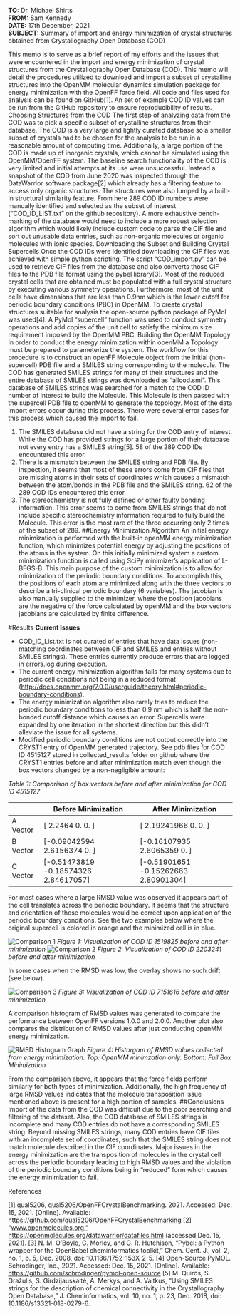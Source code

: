 **TO:** Dr. Michael Shirts\
**FROM:** Sam Kennedy\
**DATE:** 17th December, 2021\
**SUBJECT:** Summary of import and energy minimization of crystal structures obtained from Crystallography Open Database (COD)

This memo is to serve as a brief report of my efforts and the issues that were encountered in the import and energy minimization of crystal structures from the Crystallography Open Database (COD). This memo will detail the procedures utilized to download and import a subset of crystalline structures into the OpenMM molecular dynamics simulation package for energy minimization with the OpenFF force field. 
All code and files used for analysis can be found on GitHub[1]. An set of example COD ID values can be run from the GitHub repository to ensure reproducibility of results. 
Choosing Structures from the COD
The first step of analyzing data from the COD was to pick a specific subset of crystalline structures from their database. The COD is a very large and lightly curated database so a smaller subset of crystals had to be chosen for the analysis to be run in a reasonable amount of computing time. Additionally, a large portion of the COD is made up of inorganic crystals, which cannot be simulated using the OpenMM/OpenFF system. 
The baseline search functionality of the COD is very limited and initial attempts at its use were unsuccessful. Instead a snapshot of the COD from June 2020 was inspected through the DataWarrior software package[2] which already has a filtering feature to access only organic structures. The structures were also lumped by a built-in structural similarity feature. From here 289 COD ID numbers were manually identified and selected as the subset of interest (“COD_ID_LIST.txt” on the github repository).
A more exhaustive bench-marking of the database would need to include a more robust selection algorithm which would likely include custom code to parse the CIF file and sort out unusable data entries, such as non-organic molecules or organic molecules with ionic species.
Downloading the Subset and Building Crystal Supercells
Once the COD IDs were identified downloading the CIF files was achieved with simple python scripting. The script “COD_import.py” can be used to retrieve CIF files from the database and also converts those CIF files to the PDB file format using the pybel library[3]. 
Most of the reduced crystal cells that are obtained must be populated with a full crystal structure by executing various symmetry operations. Furthermore, most of the unit cells have dimensions that are less than 0.9nm which is the lower cutoff for periodic boundary conditions (PBC) in OpenMM. To create crystal structures suitable for analysis the open-source python package of PyMol was used[4]. A PyMol  “supercell” function was used to conduct symmetry operations and add copies of the unit cell to satisfy the minimum size requirement imposed by the OpenMM PBC.
Building the OpenMM Topology
In order to conduct the energy minimization within openMM a Topology must be prepared to parameterize the system. The workflow for this procedure is to construct an openFF Molecule object from the initial (non-supercell) PDB file and a SMILES string corresponding to the molecule. The COD has generated SMILES strings for many of their structures and the entire database of SMILES strings was downloaded as “allcod.smi”. This database of SMILES strings was searched for a match to the COD ID number of interest to build the Molecule. This Molecule is then passed with the supercell PDB file to openMM to generate the topology.
Most of the data import errors occur during this process. There were several error cases for this process which caused the import to fail.
1. The SMILES database did not have a string for the COD entry of interest. While the COD has provided strings for a large portion of their database not every entry has a SMILES string[5]. 58 of the 289 COD IDs encountered this error.
2. There is a mismatch between the SMILES string and PDB file. By inspection, it seems that most of these errors come from CIF files that are missing atoms in their sets of coordinates which causes a mismatch between the atom/bonds in the PDB file and the SMILES string. 62 of the 289 COD IDs encountered this error.
3. The stereochemistry is not fully defined or other faulty bonding information. This error seems to come from SMILES strings that do not include specific stereochemistry information required to fully build the Molecule. This error is the most rare of the three occurring only 2 times of the subset of 289.
##Energy Minimization Algorithm
An initial energy minimization is performed with the built-in openMM energy minimization function, which minimizes potential energy by adjusting the positions of the atoms in the system. On this initially minimized system a custom minimization function is called using SciPy minimizer’s application of L-BFGS-B. This main purpose of the custom minimization is to allow for minimization of the periodic boundary conditions. To accomplish this, the positions of each atom are minimized along with the three vectors to describe a tri-clinical periodic boundary (6 variables). The jacobian is also manually supplied to the minimizer, where the position jacobians are the negative of the force calculated by openMM and the box vectors jacobians are calculated by finite difference.

#Results
**Current Issues**
- COD_ID_List.txt is not curated of entries that have data issues (non-matching coordinates between CIF and SMILES and entries without SMILES strings). These entries currently produce errors that are logged in errors.log during execution.
- The current energy minimization algorithm fails for many systems due to periodic cell conditions not being in a reduced format (http://docs.openmm.org/7.0.0/userguide/theory.html#periodic-boundary-conditions).
- The energy minimization algorithm also rarely tries to reduce the periodic boundary conditions to less than 0.9 nm which is half the non-bonded cutoff distance which causes an error. Supercells were expanded by one iteration in the shortest direction but this didn’t alleviate the issue for all systems.
- Modified periodic boundary conditions are not output correctly into the CRYST1 entry of OpenMM generated trajectory. See pdb files for COD ID 4515127 stored in collected_results folder on github where the CRYST1 entries before and after minimization match even though the box vectors changed by a non-negligible amount: 

*Table 1: Comparison of box vectors before and after minimization for COD ID 4515127*

|          | Before Minimization                   | After Minimization                     |
|----------|----------------------------------------|----------------------------------------|
| A Vector | [ 2.2464      0.          0.        ] | [ 2.19241966  0.          0.        ]  |
 | B Vector | [-0.09042594  2.6156374   0.        ] | [-0.16107935  2.6065359   0.        ]  |
 | C Vector | [-0.51473819 -0.18574326  2.84617057] | [-0.51901651 -0.15262663  2.80901304]  |

For most cases where a large RMSD value was observed it appears part of the cell translates across the periodic boundary. It seems that the structure and orientation of these molecules would be correct upon application of the periodic boundary conditions. See the two examples below where the original supercell is colored in orange and the minimized cell is in blue.

![Comparison 1](1519825_comparison.png)
*Figure 1: Visualization of COD ID 1519825 before and after minimization*
![Comparison 2](2203241_comparison.png)
*Figure 2: Visualization of COD ID 2203241 before and after minimization*

In some cases when the RMSD was low, the overlay shows no such drift (see below).

![Comparison 3](7151616_comparison.png)
*Figure 3: Visualization of COD ID 7151616 before and after minimization*

A comparison histogram of RMSD values was generated to compare the performance between OpenFF versions 1.0.0 and 2.0.0. Another plot also compares the distribution of RMSD values after just conducting openMM energy minimization.

![RMSD Histogram Graph](RMSD_comparison.png)
*Figure 4: Historgam of RMSD values collected from energy minimization. Top: OpenMM minimzation only. Bottom: Full Box Minimization*

From the comparison above, it appears that the force fields perform similarly for both types of minimization. Additionally, the high frequency of large RMSD values indicates that the molecule transposition issue mentioned above is present for a high portion of samples.
##Conclusions
Import of the data from the COD was difficult due to the poor searching and filtering of the dataset. Also, the COD database of SMILES strings is incomplete and many COD entries do not have a corresponding SMILES string. Beyond missing SMILES strings, many COD entries have CIF files with an incomplete set of coordinates, such that the SMILES string does not match molecule described in the CIF coordinates.
Major issues in the energy minimization are the transposition of molecules in the crystal cell across the periodic boundary leading to high RMSD values and the violation of the periodic boundary conditions being in “reduced” form which causes the energy minimization to fail.

References

[1]	qual5206, qual5206/OpenFFCrystalBenchmarking. 2021. Accessed: Dec. 15, 2021. [Online]. Available: https://github.com/qual5206/OpenFFCrystalBenchmarking
[2]	“www.openmolecules.org.” https://openmolecules.org/datawarrior/datafiles.html (accessed Dec. 15, 2021).
[3]	N. M. O’Boyle, C. Morley, and G. R. Hutchison, “Pybel: a Python wrapper for the OpenBabel cheminformatics toolkit,” Chem. Cent. J., vol. 2, no. 1, p. 5, Dec. 2008, doi: 10.1186/1752-153X-2-5.
[4]	Open-Source PyMOL. Schrodinger, Inc., 2021. Accessed: Dec. 15, 2021. [Online]. Available: https://github.com/schrodinger/pymol-open-source
[5]	M. Quirós, S. Gražulis, S. Girdzijauskaitė, A. Merkys, and A. Vaitkus, “Using SMILES strings for the description of chemical connectivity in the Crystallography Open Database,” J. Cheminformatics, vol. 10, no. 1, p. 23, Dec. 2018, doi: 10.1186/s13321-018-0279-6.
